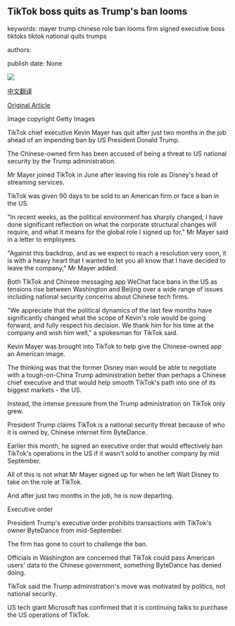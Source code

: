 ## TikTok boss quits as Trump's ban looms

keywords: mayer trump chinese role ban looms firm signed executive boss tiktoks tiktok national quits trumps

authors: 

publish date: None

![](https://ichef.bbci.co.uk/news/1024/branded_news/12CAD/production/_114137967_mayer.jpg)

[中文翻译](TikTok%20boss%20quits%20as%20Trump%27s%20ban%20looms_zh.md)

[Original Article](https://www.bbc.com/news/business-53927989)

Image copyright Getty Images

TikTok chief executive Kevin Mayer has quit after just two months in the job ahead of an impending ban by US President Donald Trump.

The Chinese-owned firm has been accused of being a threat to US national security by the Trump administration.

Mr Mayer joined TikTok in June after leaving his role as Disney's head of streaming services.

TikTok was given 90 days to be sold to an American firm or face a ban in the US.

"In recent weeks, as the political environment has sharply changed, I have done significant reflection on what the corporate structural changes will require, and what it means for the global role I signed up for," Mr Mayer said in a letter to employees.

"Against this backdrop, and as we expect to reach a resolution very soon, it is with a heavy heart that I wanted to let you all know that I have decided to leave the company," Mr Mayer added.

Both TikTok and Chinese messaging app WeChat face bans in the US as tensions rise between Washington and Beijing over a wide range of issues including national security concerns about Chinese tech firms.

"We appreciate that the political dynamics of the last few months have significantly changed what the scope of Kevin's role would be going forward, and fully respect his decision. We thank him for his time at the company and wish him well," a spokesman for TikTok said.

Kevin Mayer was brought into TikTok to help give the Chinese-owned app an American image.

The thinking was that the former Disney man would be able to negotiate with a tough-on-China Trump administration better than perhaps a Chinese chief executive and that would help smooth TikTok's path into one of its biggest markets - the US.

Instead, the intense pressure from the Trump administration on TikTok only grew.

President Trump claims TikTok is a national security threat because of who it is owned by, Chinese internet firm ByteDance.

Earlier this month, he signed an executive order that would effectively ban TikTok's operations in the US if it wasn't sold to another company by mid September.

All of this is not what Mr Mayer signed up for when he left Walt Disney to take on the role at TikTok.

And after just two months in the job, he is now departing.

Executive order

President Trump's executive order prohibits transactions with TikTok's owner ByteDance from mid-September.

The firm has gone to court to challenge the ban.

Officials in Washington are concerned that TikTok could pass American users' data to the Chinese government, something ByteDance has denied doing.

TikTok said the Trump administration's move was motivated by politics, not national security.

US tech giant Microsoft has confirmed that it is continuing talks to purchase the US operations of TikTok.
